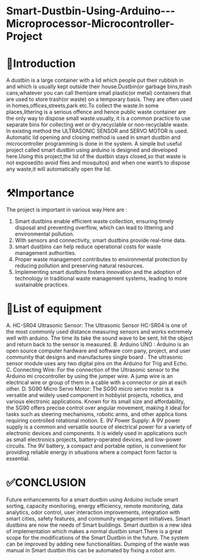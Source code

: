 # Smart-Dustbin-Using-Arduino---Microprocessor-Microcontroller-Project

# 🎯Introduction

A dustbin is a large container with a lid which people put their rubbish in and which 
is usually kept outside their house.Dustbin(or garbage bins,trash cans,whatever you can 
call them)are small plastic(or metal) containers that are used to store trash(or waste) on a 
temporary basis. They are often used in homes,offices,streets,park etc.To collect the 
waste.In some places,littering is a serious offence and hence public waste container are 
the only way to dispose small waste.usually, it is a common practice to use separate bins 
for collecting wet or dry,recyclable or non-recyclable waste. In existing method the 
ULTRASONIC SENSOR and SERVO MOTOR is used. Automatic lid opening and 
closing method is used in smart dustbin and microcontroller programming is done in the 
system. A simple but useful project called smart dustbin using arduino is designed and 
developed here.Using this project,the lid of the dustbin stays closed,so that waste is not 
exposed(to avoid flies and mosquitos) and when one want’s to dispose any waste,it will 
automatically open the lid.

# ⚒️Importance

The project is important in various way.Here are :
1) Smart dustbins enable efficient waste collection, ensuring timely disposal and 
preventing overflow, which can lead to littering and environmental pollution.
2) With sensors and connectivity, smart dustbins provide real-time data.
3) smart dustbins can help reduce operational costs for waste management 
authorities.
4) Proper waste management contributes to environmental protection by reducing 
pollution and preserving natural resources.
5) Implementing smart dustbins fosters innovation and the adoption of technology in 
traditional waste management systems, leading to more sustainable practices.

# 🔑List of equipment
A. HC-SR04 Ultrasonic Sensor: The Ultrasonic Sensor HC-SR04 is one of the most 
commonly used distance measuring sensors and works extremely well with 
arduino. The time its take the sound wave to be sent, hit the object and return back 
to the sensor is measured.
B. Arduino UNO : Arduino is an open source computer hardware and software com 
pany, project, and user community that designs and manufactures single board . 
The ultrasonic sensor module uses any two digital pins on the Arduino for Trig 
and Echo.
C. Connecting Wire: For the connection of the Ultrasonic sensor to the Arduino mi 
crocontroller by using the jumper wire. A jump wire is an electrical wire or group 
of them in a cable with a connector or pin at each other.
D. SG90 Micro Servo Motor: The SG90 micro servo motor is a versatile and widely 
used component in hobbyist projects, robotics, and various electronic applications. 
Known for its small size and affordability, the SG90 offers precise control over 
angular movement, making it ideal for tasks such as steering mechanisms, robotic 
arms, and other applica tions requiring controlled rotational motion.
E. 9V Power Supply: A 9V power supply is a common and versatile source of 
electrical power for a variety of electronic devices and components. It is widely 
used in applications such as small electronics projects, battery-operated devices, 
and low-power circuits. The 9V battery, a compact and portable option, is 
convenient for providing reliable energy in situations where a compact form factor 
is essential.

# ✅CONCLUSION
Future enhancements for a smart dustbin using Arduino include smart sorting, 
capacity monitoring, energy efficiency, remote monitoring, data analytics, odor control, 
user interaction improvements, integration with smart cities, safety features, and 
community engagement initiatives. Smart dustbins are now the needs of Smart buildings. 
Smart dustbin is a new idea of implementation which makes a normal dustbin 
smart.There is a great scope for the modifications of the Smart Dustbin in the future. The 
system can be improved by adding new functionalities. Dumping of the waste was 
manual in Smart dustbin this can be automated by fixing a robot arm.
